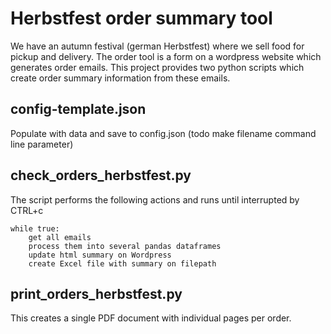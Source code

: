 # Herbstfest order summary tool
We have an autumn festival (german Herbstfest) where we sell food for pickup and delivery.
The order tool is a form on a wordpress website which generates order emails.
This project provides two python scripts which create order summary information from these emails.

## config-template.json
Populate with data and save to config.json (todo make filename command line parameter)

## check_orders_herbstfest.py
The script performs the following actions and runs until interrupted by CTRL+c
```
while true:
    get all emails
    process them into several pandas dataframes
    update html summary on Wordpress
    create Excel file with summary on filepath
```


## print_orders_herbstfest.py
This creates a single PDF document with individual pages per order.
